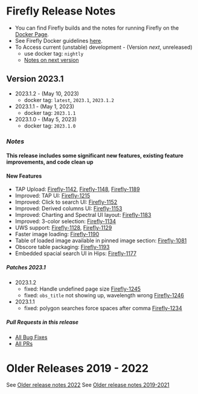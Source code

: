# Firefly Release Notes

- You can find Firefly builds and the notes for running Firefly on the [Docker Page](https://hub.docker.com/r/ipac/firefly).
- See Firefly Docker guidelines [here](firefly-docker.md).
- To Access current (unstable) development - (Version _next_, unreleased) 
  - use docker tag: `nightly`
  - [Notes on next version](next-release-details.md)

## Version 2023.1
- 2023.1.2 - (May 10, 2023)
  - docker tag: `latest`, `2023.1`, `2023.1.2`
- 2023.1.1 - (May 1, 2023)
  - docker tag: `2023.1.1`
- 2023.1.0 - (May 5, 2023)
  - docker tag: `2023.1.0`

### _Notes_
#### This release includes some significant new features, existing feature improvements, and code clean up

#### New Features
- TAP Upload: [Firefly-1142](https://github.com/Caltech-IPAC/firefly/pull/1317), [Firefly-1148](https://github.com/Caltech-IPAC/firefly/pull/1331), [Firefly-1189](https://github.com/Caltech-IPAC/firefly/pull/1337)
- Improved: TAP UI: [Firefly-1215](https://github.com/Caltech-IPAC/firefly/pull/1354)
- Improved: Click to search UI:  [Firefly-1152](https://github.com/Caltech-IPAC/firefly/pull/1326)
- Improved: Derived columns UI:  [Firefly-1153](https://github.com/Caltech-IPAC/firefly/pull/1330)
- Improved: Charting and Spectral UI layout: [Firefly-1183](https://github.com/Caltech-IPAC/firefly/pull/1348)
- Improved: 3-color selection: [Firefly-1134](https://github.com/Caltech-IPAC/firefly/pull/1310)
- UWS support: [Firefly-1128](https://github.com/Caltech-IPAC/firefly/pull/1308), [Firefly-1129](https://github.com/Caltech-IPAC/firefly/pull/1319)
- Faster image loading: [Firefly-1190](https://github.com/Caltech-IPAC/firefly/pull/1338)
- Table of loaded image available in pinned image section: [Firefly-1081](https://github.com/Caltech-IPAC/firefly/pull/1344)
- Obscore table packaging: [Firefly-1193](https://github.com/Caltech-IPAC/firefly/pull/1351)
- Embedded spacial search UI in Hips: [Firefly-1177](https://github.com/Caltech-IPAC/firefly/pull/1328) 


##### _Patches 2023.1_
- 2023.1.2
  - fixed: Handle undefined page size [Firefly-1245](https://github.com/Caltech-IPAC/firefly/pull/1380)
  - fixed: `obs_title` not showing up, wavelength wrong [Firefly-1246](https://github.com/Caltech-IPAC/firefly/pull/1381)
- 2023.1.1
  - fixed: polygon searches force spaces after comma [Firefly-1234](https://github.com/Caltech-IPAC/firefly/pull/1376)

##### _Pull Requests in this release_
- [All Bug Fixes](https://github.com/caltech-ipac/firefly/pulls?q=is%3apr+milestone%3a2023.1+label%3abug)
- [All PRs](https://github.com/caltech-ipac/firefly/pulls?q=is%3apr++milestone%3a2023.1+)



# Older Releases 2019 - 2022
See [Older release notes 2022](older-release-notes-2022.md)
See [Older release notes 2019-2021](older-release-notes-2019-2021.md)
